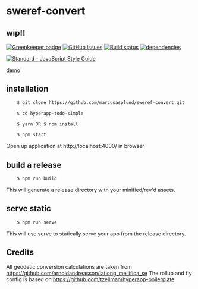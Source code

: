 # sweref-convert

## wip!!

[![Greenkeeper badge](https://badges.greenkeeper.io/marcusasplund/sweref-convert.svg)](https://greenkeeper.io/)
[![GitHub issues](https://img.shields.io/github/issues/marcusasplund/sweref-convert.svg)](https://github.com/marcusasplund/sweref-convert/issues)
[![Build status](https://travis-ci.org/marcusasplund/sweref-convert.svg?branch=master)](https://travis-ci.org/marcusasplund/hyperapp-todo)
[![dependencies](https://david-dm.org/marcusasplund/sweref-convert.svg)](https://david-dm.org/marcusasplund/sweref-convert)

[![Standard - JavaScript Style Guide](https://cdn.rawgit.com/feross/standard/master/badge.svg)](https://github.com/feross/standard)


[demo](https://pap.as/sweref/)


## installation

````bash
    $ git clone https://github.com/marcusasplund/sweref-convert.git

    $ cd hyperapp-todo-simple

    $ yarn OR $ npm install

    $ npm start
````

Open up application at http://localhost:4000/ in browser

## build a release

````bash
    $ npm run build

````
This will generate a release directory with your minified/rev'd assets.


## serve static

````bash
    $ npm run serve

````

This will use serve to statically serve your app from the release directory.

## Credits

All geodetic conversion calculations are taken from https://github.com/arnoldandreasson/latlong_mellifica_se
The rollup and fly config is based on https://github.com/tzellman/hyperapp-boilerplate
